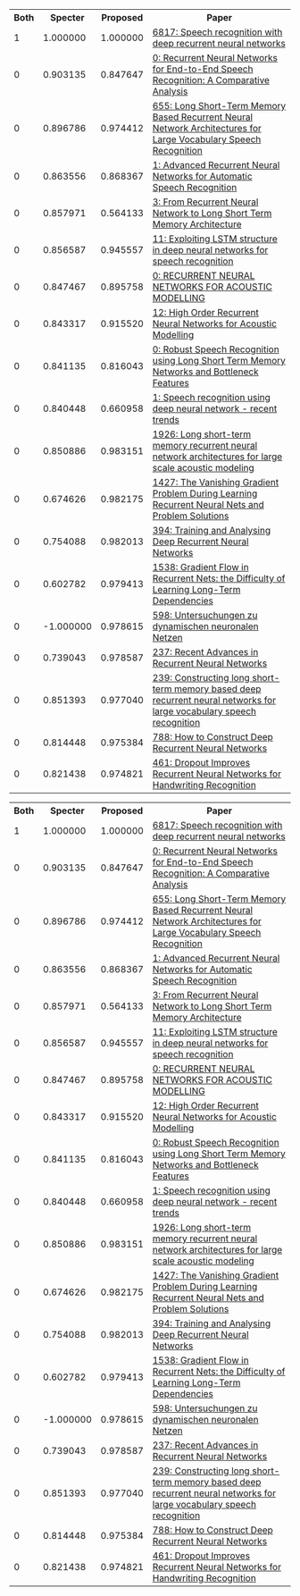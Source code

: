 <html><table><tr>
<th>Both</th>
<th>Specter</th>
<th>Proposed</th>
<th>Paper</th>
</tr>
<tr>
<td>1</td>
<td>1.000000</td>
<td>1.000000</td>
<td><a href="https://www.semanticscholar.org/paper/4177ec52d1b80ed57f2e72b0f9a42365f1a8598d">6817: Speech recognition with deep recurrent neural networks</a></td>
</tr>
<tr>
<td>0</td>
<td>0.903135</td>
<td>0.847647</td>
<td><a href="https://www.semanticscholar.org/paper/e36f91f81e8572d231106c8447ad56dae1da6163">0: Recurrent Neural Networks for End-to-End Speech Recognition: A Comparative Analysis</a></td>
</tr>
<tr>
<td>0</td>
<td>0.896786</td>
<td>0.974412</td>
<td><a href="https://www.semanticscholar.org/paper/e941f94c9b70c0dfb433871deecbf7d2df561352">655: Long Short-Term Memory Based Recurrent Neural Network Architectures for Large Vocabulary Speech Recognition</a></td>
</tr>
<tr>
<td>0</td>
<td>0.863556</td>
<td>0.868367</td>
<td><a href="https://www.semanticscholar.org/paper/7e8a45eb1db047239f87cbb1e406c10368190af3">1: Advanced Recurrent Neural Networks for Automatic Speech Recognition</a></td>
</tr>
<tr>
<td>0</td>
<td>0.857971</td>
<td>0.564133</td>
<td><a href="https://www.semanticscholar.org/paper/e59dbb7796ebb506718c40d0e8a90d5214638bdd">3: From Recurrent Neural Network to Long Short Term Memory Architecture</a></td>
</tr>
<tr>
<td>0</td>
<td>0.856587</td>
<td>0.945557</td>
<td><a href="https://www.semanticscholar.org/paper/cac32ca03bf3a4a8b4a726f19f539c729493ddc5">11: Exploiting LSTM structure in deep neural networks for speech recognition</a></td>
</tr>
<tr>
<td>0</td>
<td>0.847467</td>
<td>0.895758</td>
<td><a href="https://www.semanticscholar.org/paper/12dc5db848ec8f03d36bae6c8c6d76341ac6ab8b">0: RECURRENT NEURAL NETWORKS FOR ACOUSTIC MODELLING</a></td>
</tr>
<tr>
<td>0</td>
<td>0.843317</td>
<td>0.915520</td>
<td><a href="https://www.semanticscholar.org/paper/3858d5fd6ea9001194a521ca83b33e0f0f5b0a55">12: High Order Recurrent Neural Networks for Acoustic Modelling</a></td>
</tr>
<tr>
<td>0</td>
<td>0.841135</td>
<td>0.816043</td>
<td><a href="https://www.semanticscholar.org/paper/6f8068e466019a6a8f7adcc36f4eb4675579ffb7">0: Robust Speech Recognition using Long Short Term Memory Networks and Bottleneck Features</a></td>
</tr>
<tr>
<td>0</td>
<td>0.840448</td>
<td>0.660958</td>
<td><a href="https://www.semanticscholar.org/paper/a950f34b67b511ea4908ab8e154a0c388a2173c2">1: Speech recognition using deep neural network - recent trends</a></td>
</tr>
<tr>
<td>0</td>
<td>0.850886</td>
<td>0.983151</td>
<td><a href="https://www.semanticscholar.org/paper/067e07b725ab012c80aa2f87857f6791c1407f6d">1926: Long short-term memory recurrent neural network architectures for large scale acoustic modeling</a></td>
</tr>
<tr>
<td>0</td>
<td>0.674626</td>
<td>0.982175</td>
<td><a href="https://www.semanticscholar.org/paper/e9fac1091d9a1646314b1b91e58f40dae3a750cd">1427: The Vanishing Gradient Problem During Learning Recurrent Neural Nets and Problem Solutions</a></td>
</tr>
<tr>
<td>0</td>
<td>0.754088</td>
<td>0.982013</td>
<td><a href="https://www.semanticscholar.org/paper/b0b33aaed1d408d04fadf9ff2a080e47ef8cb7b1">394: Training and Analysing Deep Recurrent Neural Networks</a></td>
</tr>
<tr>
<td>0</td>
<td>0.602782</td>
<td>0.979413</td>
<td><a href="https://www.semanticscholar.org/paper/aed054834e2c696807cc8b227ac7a4197196e211">1538: Gradient Flow in Recurrent Nets: the Difficulty of Learning Long-Term Dependencies</a></td>
</tr>
<tr>
<td>0</td>
<td>-1.000000</td>
<td>0.978615</td>
<td><a href="https://www.semanticscholar.org/paper/3f3d13e95c25a8f6a753e38dfce88885097cbd43">598: Untersuchungen zu dynamischen neuronalen Netzen</a></td>
</tr>
<tr>
<td>0</td>
<td>0.739043</td>
<td>0.978587</td>
<td><a href="https://www.semanticscholar.org/paper/ca781fb293c2521d0737899d252d47a97eca0d58">237: Recent Advances in Recurrent Neural Networks</a></td>
</tr>
<tr>
<td>0</td>
<td>0.851393</td>
<td>0.977040</td>
<td><a href="https://www.semanticscholar.org/paper/1250ef2f19d0ac751ec7d0e2a22e741ecb40ea92">239: Constructing long short-term memory based deep recurrent neural networks for large vocabulary speech recognition</a></td>
</tr>
<tr>
<td>0</td>
<td>0.814448</td>
<td>0.975384</td>
<td><a href="https://www.semanticscholar.org/paper/533ee188324b833e059cb59b654e6160776d5812">788: How to Construct Deep Recurrent Neural Networks</a></td>
</tr>
<tr>
<td>0</td>
<td>0.821438</td>
<td>0.974821</td>
<td><a href="https://www.semanticscholar.org/paper/c0b624c46b51920dfec5aa02cc86323c0beb0df5">461: Dropout Improves Recurrent Neural Networks for Handwriting Recognition</a></td>
</tr>
</table></html>
<html><table><tr>
<th>Both</th>
<th>Specter</th>
<th>Proposed</th>
<th>Paper</th>
</tr>
<tr>
<td>1</td>
<td>1.000000</td>
<td>1.000000</td>
<td><a href="https://www.semanticscholar.org/paper/4177ec52d1b80ed57f2e72b0f9a42365f1a8598d">6817: Speech recognition with deep recurrent neural networks</a></td>
</tr>
<tr>
<td>0</td>
<td>0.903135</td>
<td>0.847647</td>
<td><a href="https://www.semanticscholar.org/paper/e36f91f81e8572d231106c8447ad56dae1da6163">0: Recurrent Neural Networks for End-to-End Speech Recognition: A Comparative Analysis</a></td>
</tr>
<tr>
<td>0</td>
<td>0.896786</td>
<td>0.974412</td>
<td><a href="https://www.semanticscholar.org/paper/e941f94c9b70c0dfb433871deecbf7d2df561352">655: Long Short-Term Memory Based Recurrent Neural Network Architectures for Large Vocabulary Speech Recognition</a></td>
</tr>
<tr>
<td>0</td>
<td>0.863556</td>
<td>0.868367</td>
<td><a href="https://www.semanticscholar.org/paper/7e8a45eb1db047239f87cbb1e406c10368190af3">1: Advanced Recurrent Neural Networks for Automatic Speech Recognition</a></td>
</tr>
<tr>
<td>0</td>
<td>0.857971</td>
<td>0.564133</td>
<td><a href="https://www.semanticscholar.org/paper/e59dbb7796ebb506718c40d0e8a90d5214638bdd">3: From Recurrent Neural Network to Long Short Term Memory Architecture</a></td>
</tr>
<tr>
<td>0</td>
<td>0.856587</td>
<td>0.945557</td>
<td><a href="https://www.semanticscholar.org/paper/cac32ca03bf3a4a8b4a726f19f539c729493ddc5">11: Exploiting LSTM structure in deep neural networks for speech recognition</a></td>
</tr>
<tr>
<td>0</td>
<td>0.847467</td>
<td>0.895758</td>
<td><a href="https://www.semanticscholar.org/paper/12dc5db848ec8f03d36bae6c8c6d76341ac6ab8b">0: RECURRENT NEURAL NETWORKS FOR ACOUSTIC MODELLING</a></td>
</tr>
<tr>
<td>0</td>
<td>0.843317</td>
<td>0.915520</td>
<td><a href="https://www.semanticscholar.org/paper/3858d5fd6ea9001194a521ca83b33e0f0f5b0a55">12: High Order Recurrent Neural Networks for Acoustic Modelling</a></td>
</tr>
<tr>
<td>0</td>
<td>0.841135</td>
<td>0.816043</td>
<td><a href="https://www.semanticscholar.org/paper/6f8068e466019a6a8f7adcc36f4eb4675579ffb7">0: Robust Speech Recognition using Long Short Term Memory Networks and Bottleneck Features</a></td>
</tr>
<tr>
<td>0</td>
<td>0.840448</td>
<td>0.660958</td>
<td><a href="https://www.semanticscholar.org/paper/a950f34b67b511ea4908ab8e154a0c388a2173c2">1: Speech recognition using deep neural network - recent trends</a></td>
</tr>
<tr>
<td>0</td>
<td>0.850886</td>
<td>0.983151</td>
<td><a href="https://www.semanticscholar.org/paper/067e07b725ab012c80aa2f87857f6791c1407f6d">1926: Long short-term memory recurrent neural network architectures for large scale acoustic modeling</a></td>
</tr>
<tr>
<td>0</td>
<td>0.674626</td>
<td>0.982175</td>
<td><a href="https://www.semanticscholar.org/paper/e9fac1091d9a1646314b1b91e58f40dae3a750cd">1427: The Vanishing Gradient Problem During Learning Recurrent Neural Nets and Problem Solutions</a></td>
</tr>
<tr>
<td>0</td>
<td>0.754088</td>
<td>0.982013</td>
<td><a href="https://www.semanticscholar.org/paper/b0b33aaed1d408d04fadf9ff2a080e47ef8cb7b1">394: Training and Analysing Deep Recurrent Neural Networks</a></td>
</tr>
<tr>
<td>0</td>
<td>0.602782</td>
<td>0.979413</td>
<td><a href="https://www.semanticscholar.org/paper/aed054834e2c696807cc8b227ac7a4197196e211">1538: Gradient Flow in Recurrent Nets: the Difficulty of Learning Long-Term Dependencies</a></td>
</tr>
<tr>
<td>0</td>
<td>-1.000000</td>
<td>0.978615</td>
<td><a href="https://www.semanticscholar.org/paper/3f3d13e95c25a8f6a753e38dfce88885097cbd43">598: Untersuchungen zu dynamischen neuronalen Netzen</a></td>
</tr>
<tr>
<td>0</td>
<td>0.739043</td>
<td>0.978587</td>
<td><a href="https://www.semanticscholar.org/paper/ca781fb293c2521d0737899d252d47a97eca0d58">237: Recent Advances in Recurrent Neural Networks</a></td>
</tr>
<tr>
<td>0</td>
<td>0.851393</td>
<td>0.977040</td>
<td><a href="https://www.semanticscholar.org/paper/1250ef2f19d0ac751ec7d0e2a22e741ecb40ea92">239: Constructing long short-term memory based deep recurrent neural networks for large vocabulary speech recognition</a></td>
</tr>
<tr>
<td>0</td>
<td>0.814448</td>
<td>0.975384</td>
<td><a href="https://www.semanticscholar.org/paper/533ee188324b833e059cb59b654e6160776d5812">788: How to Construct Deep Recurrent Neural Networks</a></td>
</tr>
<tr>
<td>0</td>
<td>0.821438</td>
<td>0.974821</td>
<td><a href="https://www.semanticscholar.org/paper/c0b624c46b51920dfec5aa02cc86323c0beb0df5">461: Dropout Improves Recurrent Neural Networks for Handwriting Recognition</a></td>
</tr>
</table></html>
